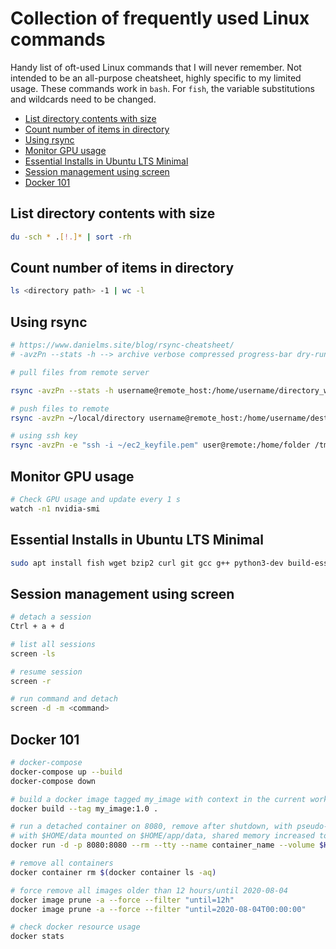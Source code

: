 # Collection of frequently used Linux commands

Handy list of oft-used Linux commands that I will never remember. Not intended to be an all-purpose cheatsheet, highly specific to my limited usage. These commands work in `bash`. For `fish`, the variable substitutions and wildcards need to be changed.

- [List directory contents with size](#list-directory-contents-with-size)
- [Count number of items in directory](#count-number-of-items-in-directory)
- [Using rsync](#using-rsync)
- [Monitor GPU usage](#monitor-gpu-usage)
- [Essential Installs in Ubuntu LTS Minimal](#essential-installs-in-ubuntu-lts-minimal)
- [Session management using screen](#session-management-using-screen)
- [Docker 101](#docker-101)

## List directory contents with size

```bash
du -sch * .[!.]* | sort -rh
```

## Count number of items in directory

```bash
ls <directory path> -1 | wc -l
```

## Using rsync

```bash
# https://www.danielms.site/blog/rsync-cheatsheet/
# -avzPn --stats -h --> archive verbose compressed progress-bar dry-run human-readable-stats

# pull files from remote server

rsync -avzPn --stats -h username@remote_host:/home/username/directory_we_want ~/local/directory

# push files to remote
rsync -avzPn ~/local/directory username@remote_host:/home/username/destination_dir

# using ssh key
rsync -avzPn -e "ssh -i ~/ec2_keyfile.pem" user@remote:/home/folder /tmp/local_system/
```

## Monitor GPU usage

```bash
# Check GPU usage and update every 1 s
watch -n1 nvidia-smi
```

## Essential Installs in Ubuntu LTS Minimal

```bash
sudo apt install fish wget bzip2 curl git gcc g++ python3-dev build-essential
```

## Session management using screen

```bash
# detach a session
Ctrl + a + d

# list all sessions
screen -ls

# resume session
screen -r

# run command and detach
screen -d -m <command>
```

## Docker 101

```bash
# docker-compose
docker-compose up --build
docker-compose down

# build a docker image tagged my_image with context in the current working directory
docker build --tag my_image:1.0 .

# run a detached container on 8080, remove after shutdown, with pseudo-tty, named container_name
# with $HOME/data mounted on $HOME/app/data, shared memory increased to 10GB, from image ubuntu:18.04
docker run -d -p 8080:8080 --rm --tty --name container_name --volume $HOME/data:$HOME/app/data --shm-size 10G ubuntu:18.04

# remove all containers
docker container rm $(docker container ls -aq)

# force remove all images older than 12 hours/until 2020-08-04
docker image prune -a --force --filter "until=12h"
docker image prune -a --force --filter "until=2020-08-04T00:00:00"

# check docker resource usage
docker stats
```
